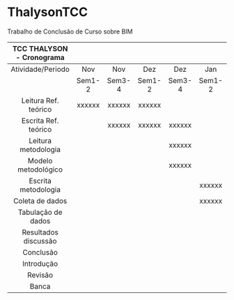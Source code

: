 # ThalysonTCC
Trabalho de Conclusão de Curso sobre BIM


| TCC THALYSON - Cronograma |        |        |        |        |        |        |        |        |
|:-------------------------:|:------:|:------:|:------:|:------:|:------:|:------:|:------:|:------:|
|     Atividade/Periodo     |   Nov  |   Nov  |   Dez  |   Dez  |   Jan  |   Jan  |   Fev  |   Fev  |
|                           | Sem1-2 | Sem3-4 | Sem1-2 | Sem3-4 | Sem1-2 | Sem3-4 | Sem1-2 | Sem3-4 |
| Leitura Ref.   teórico    | xxxxxx | xxxxxx | xxxxxx |        |        |        |        |        |
| Escrita Ref.   teórico    |        | xxxxxx | xxxxxx | xxxxxx |        |        |        |        |
| Leitura   metodologia     |        |        |        | xxxxxx |        |        |        |        |
| Modelo   metodológico     |        |        |        | xxxxxx |        |        |        |        |
| Escrita   metodologia     |        |        |        |        | xxxxxx |        |        |        |
| Coleta de   dados         |        |        |        |        | xxxxxx | xxxxxx |        |        |
| Tabulação de   dados      |        |        |        |        |        | xxxxxx |        |        |
| Resultados   discussão    |        |        |        |        |        | xxxxxx | xxxxxx |        |
| Conclusão                 |        |        |        |        |        |        | xxxxxx |        |
| Introdução                |        |        |        |        |        |        | xxxxxx |        |
| Revisão                   |        |        |        |        |        |        |        | xxxxxx |
| Banca                     |        |        |        |        |        |        |        | xxxxxx |
